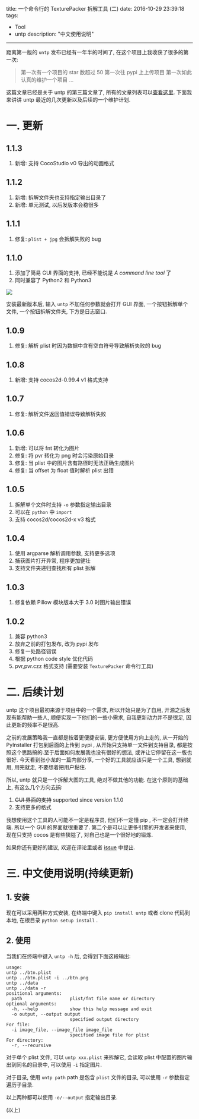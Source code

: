 title: 一个命令行的 TexturePacker 拆解工具  (二)
date: 2016-10-29 23:39:18
tags:
- Tool
- untp
description: "中文使用说明"
---

距离第一版的 `untp` 发布已经有一年半的时间了, 在这个项目上我收获了很多的第一次:

> 第一次有一个项目的 star 数超过 50
第一次往 pypi 上上传项目
第一次如此认真的维护一个项目
...

这篇文章已经是关于 untp 的第三篇文章了, 所有的文章列表可以[查看这里][1]. 下面我来讲讲 untp 最近的几次更新以及后续的一个维护计划.

<!--more-->


# 一. 更新

## 1.1.3

1. 新增: 支持 CocoStudio v0 导出的动画格式

## 1.1.2

1. 新增: 拆解文件夹也支持指定输出目录了
2. 新增: 单元测试, 以后发版本会稳很多

## 1.1.1

1. 修复: `plist + jpg` 会拆解失败的 bug

## 1.1.0

1. 添加了简易 GUI 界面的支持, 已经不能说是 *A command line tool* 了
2. 同时兼容了 Python2 和 Python3

![][3]

安装最新版本后, 输入 `untp` 不加任何参数就会打开 GUI 界面, 一个按钮拆解单个文件, 一个按钮拆解文件夹, 下方是日志窗口.

## 1.0.9

1. 修复: 解析 plist 时因为数据中含有空白符号导致解析失败的 bug

## 1.0.8

1. 新增: 支持 cocos2d-0.99.4 v1 格式支持

## 1.0.7

1. 修复: 解析文件返回值错误导致解析失败

## 1.0.6

1. 新增: 可以将 fnt 转化为图片
2. 修复: 将 pvr 转化为 png 时会污染原始目录
3. 修复: 当 plist 中的图片含有路径时无法正确生成图片
4. 修复: 当 offset 为 float 值时解析 plist 出错

## 1.0.5

1. 拆解单个文件时支持 `-o` 参数指定输出目录
2. 可以在 `python` 中 `import`
3. 支持 cocos2d/cocos2d-x v3 格式

## 1.0.4

1. 使用 argparse 解析调用参数, 支持更多选项
2. 捕获图片打开异常, 程序更加健壮
3. 支持文件夹递归查找所有 plist 拆解

## 1.0.3 

1. 修复依赖 Pillow 模块版本大于 3.0 时图片输出错误

## 1.0.2

1. 兼容 python3
2. 放弃之前的打包发布, 改为 pypi 发布
3. 修复一处路径错误
4. 根据 python code style 优化代码
5. pvr,pvr.czz 格式支持 (需要安装 `TexturePacker` 命令行工具)


# 二. 后续计划

untp 这个项目最初来源于项目中的一个需求, 所以开始只是为了自用, 开源之后发现有能帮助一些人, 顺便实现一下他们的一些小需求, 自我更新动力并不是很足, 因此更新的频率不是很高.

之前的发展策略我一直都是按着更便捷安装, 更方便使用方向上走的, 从一开始的 PyInstaller 打包到后面的上传到 pypi , 从开始只支持单一文件到支持目录, 都是按照这个思路搞的.至于后面如何发展我也没有很好的想法, 或许让它停留在这一版也很好. 今天看到张小龙的一篇内部分享, 一个好的工具就应该只是一个工具, 想到就用, 用完就走, 不要想着把用户黏住.

所以, untp 就只是一个拆解大图的工具, 绝对不做其他的功能. 在这个原则的基础上, 有这么几个方向去搞:

1. ~~GUI 界面的支持~~ supported since version 1.1.0
2. 支持更多的格式

我想使用这个工具的人可能不一定是程序员, 他们不一定懂 pip , 不一定会打开终端. 所以一个 GUI 的界面就很重要了. 第二个是可以让更多引擎的开发者来使用, 现在只支持 cocos 是有些狭隘了, 对自己也是一个很好地的锻炼.

如果你还有更好的建议, 欢迎在评论里或者 [issue][2] 中提出.


# 三. 中文使用说明(持续更新)

## 1. 安装

现在可以采用两种方式安装, 在终端中键入 `pip install untp` 或者 clone 代码到本地, 在根目录 `python setup install` .

## 2. 使用

当我们在终端中键入 `untp -h` 后, 会得到下面这段输出:

```
usage:
untp ../btn.plist
untp ../btn.plist -i ../btn.png
untp ../data
untp ../data -r
positional arguments:
  path                  plist/fnt file name or directory
optional arguments:
  -h, --help            show this help message and exit
  -o output, --output output
                        specified output directory
For file:
  -i image_file, --image_file image_file
                        specified image file for plist
For directory:
  -r, --recursive
```

对于单个 plist 文件, 可以 `untp xxx.plist` 来拆解它, 会读取 plist 中配置的图片输出到同名的目录中, 可以使用 `-i` 指定图片.

对于目录, 使用 `untp path` path 是包含 `plist` 文件的目录, 可以使用 `-r` 参数指定遍历子目录.

以上两种都可以使用 `-o/--output` 指定输出目录.

(以上)

[1]: /tags/untp
[2]: https://github.com/justbilt/untp/issues
[3]: https://ws1.sinaimg.cn/large/006tKfTcly1fktqhfw5m8j30eo07c0t6.jpg